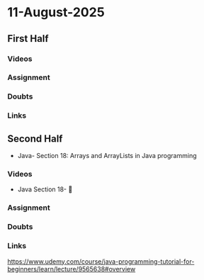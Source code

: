 # 11-August-2025

## First Half

### Videos

### Assignment

### Doubts

### Links


## Second Half

- Java- Section 18: Arrays and ArrayLists in Java programming

### Videos

- Java Section 18- 🔄 

### Assignment


### Doubts



### Links
https://www.udemy.com/course/java-programming-tutorial-for-beginners/learn/lecture/9565638#overview